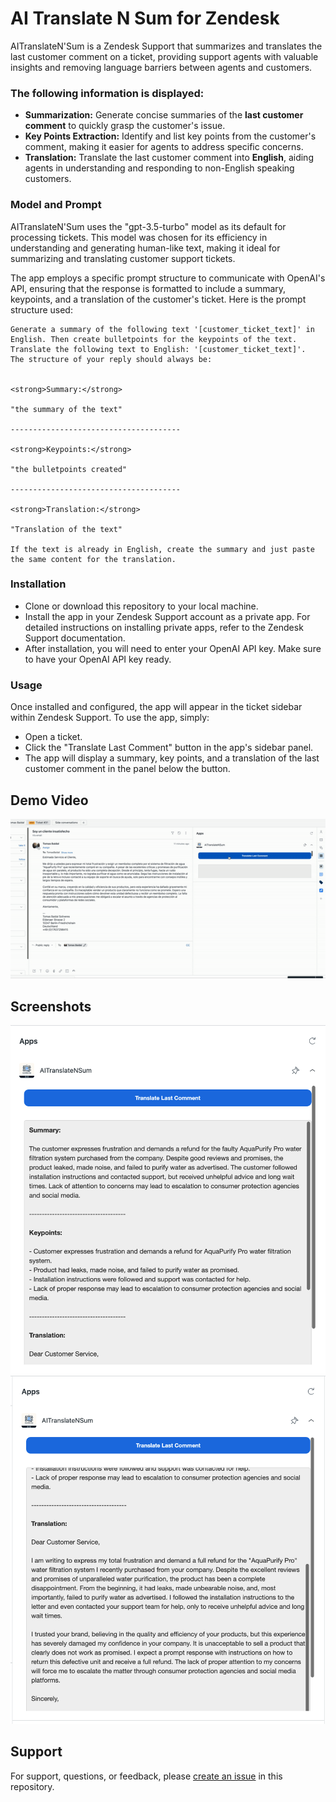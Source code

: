 # AI Translate N Sum for Zendesk

AITranslateN'Sum is a Zendesk Support that summarizes and translates the last customer comment on a ticket, providing support agents with valuable insights and removing language barriers between agents and customers.


### The following information is displayed:

* **Summarization:** Generate concise summaries of the **last customer comment** to quickly grasp the customer's issue.
* **Key Points Extraction:** Identify and list key points from the customer's comment, making it easier for agents to address specific concerns.
* **Translation:** Translate the last customer comment into **English**, aiding agents in understanding and responding to non-English speaking customers.

### Model and Prompt

AITranslateN'Sum uses the "gpt-3.5-turbo" model as its default for processing tickets. This model was chosen for its efficiency in understanding and generating human-like text, making it ideal for summarizing and translating customer support tickets.

The app employs a specific prompt structure to communicate with OpenAI's API, ensuring that the response is formatted to include a summary, keypoints, and a translation of the customer's ticket. Here is the prompt structure used:

```
Generate a summary of the following text '[customer_ticket_text]' in English. Then create bulletpoints for the keypoints of the text. Translate the following text to English: '[customer_ticket_text]'.
The structure of your reply should always be:


<strong>Summary:</strong>

"the summary of the text"

--------------------------------------

<strong>Keypoints:</strong>

"the bulletpoints created"

--------------------------------------

<strong>Translation:</strong>

"Translation of the text"

If the text is already in English, create the summary and just paste the same content for the translation.

```


### Installation

* Clone or download this repository to your local machine.
* Install the app in your Zendesk Support account as a private app. For detailed instructions on installing private apps, refer to the Zendesk Support documentation.
* After installation, you will need to enter your OpenAI API key. Make sure to have your OpenAI API key ready.

### Usage

Once installed and configured, the app will appear in the ticket sidebar within Zendesk Support. To use the app, simply:

* Open a ticket.
* Click the "Translate Last Comment" button in the app's sidebar panel.
* The app will display a summary, key points, and a translation of the last customer comment in the panel below the button.

  
## Demo Video

![Demo GIF](assets/ai_app_zd.gif)


## Screenshots

![one](assets/screenshot-0.png)
![two](assets/screenshot-1.png)

## Support

For support, questions, or feedback, please [create an issue](https://github.com/tbs89/zendesk_aitranslateNsum/issues/new/choose) in this repository.


